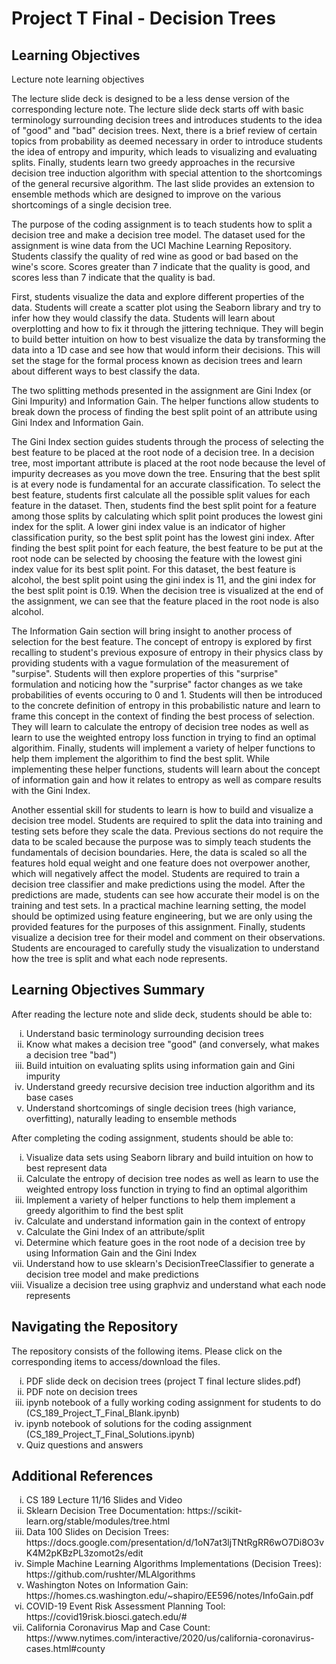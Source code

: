 # Project T Final - Decision Trees

## Learning Objectives
Lecture note learning objectives

The lecture slide deck is designed to be a less dense version of the corresponding lecture note. The lecture slide deck starts off with basic terminology surrounding decision trees and introduces students to the idea of "good" and "bad" decision trees. Next, there is a brief review of certain topics from probability as deemed necessary in order to introduce students the idea of entropy and impurity, which leads to visualizing and evaluating splits. Finally, students learn two greedy approaches in the recursive decision tree induction algorithm with special attention to the shortcomings of the general recursive algorithm. The last slide provides an extension to ensemble methods which are designed to improve on the various shortcomings of a single decision tree. 

The purpose of the coding assignment is to teach students how to split a decision tree and make a decision tree model. The dataset used for the assignment is wine data from the UCI Machine Learning Repository. Students classify the quality of red wine as good or bad based on the wine's score. Scores greater than 7 indicate that the quality is good, and scores less than 7 indicate that the quality is bad. 

First, students visualize the data and explore different properties of the data. Students will create a scatter plot using the Seaborn library and try to infer how they would classify the data. Students will learn about overplotting and how to fix it through the jittering  technique. They will begin to build better intuition on how to best visualize the data by transforming the data into a 1D case and see how that would inform their decisions. This will set the stage for the formal process known as decision trees and learn about different ways to best classify the data.  

The two splitting methods presented in the assignment are Gini Index (or Gini Impurity) and Information Gain. The helper functions allow students to break down the process of finding the best split point of an attribute using Gini Index and Information Gain. 

The Gini Index section guides students through the process of selecting the best feature to be placed at the root node of a decision tree. In a decision tree, most important attribute is placed at the root node because the level of impurity decreases as you move down the tree. Ensuring that the best split is at every node is fundamental for an accurate classification. To select the best feature, students first calculate all the possible split values for each feature in the dataset. Then, students find the best split point for a feature among those splits by calculating which split point produces the lowest gini index for the split. A lower gini index value is an indicator of higher classification purity, so the best split point has the lowest gini index. After finding the best split point for each feature, the best feature to be put at the root node can be selected by choosing the feature with the lowest gini index value for its best split point. For this dataset, the best feature is alcohol, the best split point using the gini index is 11, and the gini index for the best split point is 0.19. When the decision tree is visualized at the end of the assignment, we can see that the feature placed in the root node is also alcohol. 

The Information Gain section will bring insight to another process of selection for the best feature. The concept of entropy is explored by first recalling to student's previous exposure of entropy in their physics class by providing students with a vague formulation of the measurement of "surpise". Students will then explore properties of this "surprise" formulation and noticing how the "surprise" factor changes as we take probabilities of events occuring to 0 and 1. Students will then be introduced to the concrete definition of entropy in this probabilistic nature and learn to frame this concept in the context of finding the best process of selection. They will learn to calculate the entropy of decision tree nodes as well as learn to use the weighted entropy loss function in trying to find an optimal algorithim. Finally, students will implement a variety of helper functions to help them implement the algorithim to find the best split. While implementing these helper functions, students will learn about the concept of information gain and how it relates to entropy as well as compare results with the Gini Index.  

Another essential skill for students to learn is how to build and visualize a decision tree model. Students are required to split the data into training and testing sets before they scale the data. Previous sections do not require the data to be scaled because the purpose was to simply teach students the fundamentals of decision boundaries. Here, the data is scaled so all the features hold equal weight and one feature does not overpower another, which will negatively affect the model. Students are required to train a decision tree classifier and make predictions using the model. After the predictions are made, students can see how accurate their model is on the training and test sets. In a practical machine learning setting, the model should be optimized using feature engineering, but we are only using the provided features for the purposes of this assignment. Finally, students visualize a decision tree for their model and comment on their observations. Students are encouraged to carefully study the visualization to understand how the tree is split and what each node represents.  

## Learning Objectives Summary
After reading the lecture note and slide deck, students should be able to:
    <ol type="i">
      <li>Understand basic terminology surrounding decision trees</li>
      <li>Know what makes a decision tree "good" (and conversely, what makes a decision tree "bad")</li>
      <li>Build intuition on evaluating splits using information gain and Gini impurity</li>
      <li>Understand greedy recursive decision tree induction algorithm and its base cases</li>
      <li>Understand shortcomings of single decision trees (high variance, overfitting), naturally leading to ensemble methods</li>
    </ol>
After completing the coding assignment, students should be able to:
    <ol type="i">
      <li>Visualize data sets using Seaborn library and build intuition on how to best represent data</li>
      <li>Calculate the entropy of decision tree nodes as well as learn to use the weighted entropy loss function in trying to find an optimal algorithim </li>
      <li>Implement a variety of helper functions to help them implement a greedy algorithim to find the best split</li>
      <li>Calculate and understand information gain in the context of entropy</li>
      <li>Calculate the Gini Index of an attribute/split</li>
      <li>Determine which feature goes in the root node of a decision tree by using Information Gain and the Gini Index</li>
      <li>Understand how to use sklearn's DecisionTreeClassifier to generate a decision tree model and make predictions</li>
      <li>Visualize a decision tree using graphviz and understand what each node represents</li>
    </ol>
## Navigating the Repository
The repository consists of the following items. Please click on the corresponding items to access/download the files.
    <ol type="i">
      <li>PDF slide deck on decision trees (project T final lecture slides.pdf)</li>
      <li>PDF note on decision trees</li>
      <li>ipynb notebook of a fully working coding assignment for students to do (CS_189_Project_T_Final_Blank.ipynb)</li>
      <li>ipynb notebook of solutions for the coding assignment (CS_189_Project_T_Final_Solutions.ipynb)</li>
      <li>Quiz questions and answers</li>
    </ol>
    
## Additional References
<ol type="i">
      <li>CS 189 Lecture 11/16 Slides and Video</li>
      <li>Sklearn Decision Tree Documentation: https://scikit-learn.org/stable/modules/tree.html</li>
      <li>Data 100 Slides on Decision Trees: https://docs.google.com/presentation/d/1oN7at3ljTNtRgRR6wO7Di8O3vK4M2pKBzPL3zomot2s/edit</li>
      <li>Simple Machine Learning Algorithms Implementations (Decision Trees): https://github.com/rushter/MLAlgorithms</li>
      <li>Washington Notes on Information Gain: https://homes.cs.washington.edu/~shapiro/EE596/notes/InfoGain.pdf</li>
      <li>COVID-19 Event Risk Assessment Planning Tool: https://covid19risk.biosci.gatech.edu/#</li>
      <li>California Coronavirus Map and Case Count: https://www.nytimes.com/interactive/2020/us/california-coronavirus-cases.html#county</li>
    </ol>


